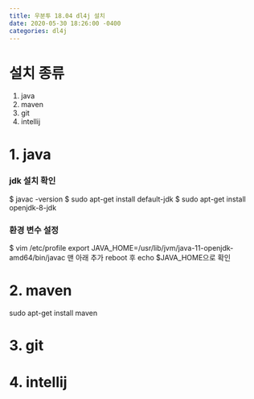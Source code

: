 ```yaml
---
title: 우분투 18.04 dl4j 설치
date: 2020-05-30 18:26:00 -0400
categories: dl4j
---
```


# 설치 종류
1. java
2. maven
3. git
4. intellij

# 1. java

### jdk 설치 확인

$ javac -version
$ sudo apt-get install default-jdk
$ sudo apt-get install openjdk-8-jdk

### 환경 변수 설정

$ vim /etc/profile
export JAVA_HOME=/usr/lib/jvm/java-11-openjdk-amd64/bin/javac 맨 아래 추가
reboot 후 echo $JAVA_HOME으로 확인

# 2. maven
sudo apt-get install maven

# 3. git

# 4. intellij
<!--stackedit_data:
eyJoaXN0b3J5IjpbLTEzNzA3MDIxMTgsLTk4NDQwMjgxMywtMT
c0MTM3MzUwMV19
-->